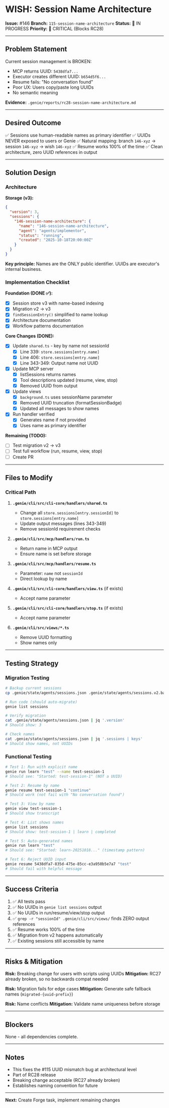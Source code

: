 # WISH: Session Name Architecture

**Issue:** #146
**Branch:** `115-session-name-architecture`
**Status:** 🚧 IN PROGRESS
**Priority:** 🔴 CRITICAL (Blocks RC28)

---

## Problem Statement

Current session management is BROKEN:
- MCP returns UUID: `5438dfa7...`
- Executor creates different UUID: `b654d5f6...`
- Resume fails: "No conversation found"
- Poor UX: Users copy/paste long UUIDs
- No semantic meaning

**Evidence:** `.genie/reports/rc28-session-name-architecture.md`

---

## Desired Outcome

✅ Sessions use human-readable names as primary identifier
✅ UUIDs NEVER exposed to users or Genie
✅ Natural mapping: branch `146-xyz` → session `146-xyz` → wish `146-xyz`
✅ Resume works 100% of the time
✅ Clean architecture, zero UUID references in output

---

## Solution Design

### Architecture

**Storage (v3):**
```json
{
  "version": 3,
  "sessions": {
    "146-session-name-architecture": {
      "name": "146-session-name-architecture",
      "agent": "agents/implementor",
      "status": "running",
      "created": "2025-10-18T20:00:00Z"
    }
  }
}
```

**Key principle:** Names are the ONLY public identifier. UUIDs are executor's internal business.

### Implementation Checklist

**Foundation (DONE ✅):**
- [x] Session store v3 with name-based indexing
- [x] Migration v2 → v3
- [x] `findSessionEntry()` simplified to name lookup
- [x] Architecture documentation
- [x] Workflow patterns documentation

**Core Changes (DONE):**
- [x] Update `shared.ts` - key by name not sessionId
  - [x] Line 339: `store.sessions[entry.name]`
  - [x] Line 406: `store.sessions[entry.name]`
  - [x] Line 343-349: Output name not UUID
- [x] Update MCP server
  - [x] listSessions returns names
  - [x] Tool descriptions updated (resume, view, stop)
  - [x] Removed UUID from output
- [x] Update views
  - [x] `background.ts` uses sessionName parameter
  - [x] Removed UUID truncation (formatSessionBadge)
  - [x] Updated all messages to show names
- [x] Run handler verified
  - [x] Generates name if not provided
  - [x] Uses name as primary identifier

**Remaining (TODO):**
- [ ] Test migration v2 → v3
- [ ] Test full workflow (run, resume, view, stop)
- [ ] Create PR

---

## Files to Modify

### Critical Path

1. **`.genie/cli/src/cli-core/handlers/shared.ts`**
   - Change all `store.sessions[entry.sessionId]` to `store.sessions[entry.name]`
   - Update output messages (lines 343-349)
   - Remove sessionId requirement checks

2. **`.genie/cli/src/mcp/handlers/run.ts`**
   - Return name in MCP output
   - Ensure name is set before storage

3. **`.genie/cli/src/mcp/handlers/resume.ts`**
   - Parameter: `name` not `sessionId`
   - Direct lookup by name

4. **`.genie/cli/src/cli-core/handlers/view.ts`** (if exists)
   - Accept name parameter

5. **`.genie/cli/src/cli-core/handlers/stop.ts`** (if exists)
   - Accept name parameter

6. **`.genie/cli/src/views/*.ts`**
   - Remove UUID formatting
   - Show names only

---

## Testing Strategy

### Migration Testing
```bash
# Backup current sessions
cp .genie/state/agents/sessions.json .genie/state/agents/sessions.v2.backup

# Run code (should auto-migrate)
genie list sessions

# Verify migration
cat .genie/state/agents/sessions.json | jq '.version'
# Should show: 3

# Check names
cat .genie/state/agents/sessions.json | jq '.sessions | keys'
# Should show names, not UUIDs
```

### Functional Testing
```bash
# Test 1: Run with explicit name
genie run learn "test" --name test-session-1
# Should see: "Started: test-session-1" (NOT a UUID)

# Test 2: Resume by name
genie resume test-session-1 "continue"
# Should work (not fail with "No conversation found")

# Test 3: View by name
genie view test-session-1
# Should show transcript

# Test 4: List shows names
genie list sessions
# Should show: test-session-1 | learn | completed

# Test 5: Auto-generated names
genie run learn "test"
# Should see: "Started: learn-20251018..." (timestamp pattern)

# Test 6: Reject UUID input
genie resume 5438dfa7-835d-475e-85cc-e3a950b5e7a7 "test"
# Should fail with helpful message
```

---

## Success Criteria

1. ✅ All tests pass
2. ✅ No UUIDs in `genie list sessions` output
3. ✅ No UUIDs in run/resume/view/stop output
4. ✅ `grep -r "sessionId" .genie/cli/src/views/` finds ZERO output references
5. ✅ Resume works 100% of the time
6. ✅ Migration from v2 happens automatically
7. ✅ Existing sessions still accessible by name

---

## Risks & Mitigation

**Risk:** Breaking change for users with scripts using UUIDs
**Mitigation:** RC27 already broken, so no backwards compat needed

**Risk:** Migration fails for edge cases
**Mitigation:** Generate safe fallback names (`migrated-{uuid-prefix}`)

**Risk:** Name conflicts
**Mitigation:** Validate name uniqueness before storage

---

## Blockers

None - all dependencies complete.

---

## Notes

- This fixes the #115 UUID mismatch bug at architectural level
- Part of RC28 release
- Breaking change acceptable (RC27 already broken)
- Establishes naming convention for future

---

**Next:** Create Forge task, implement remaining changes

